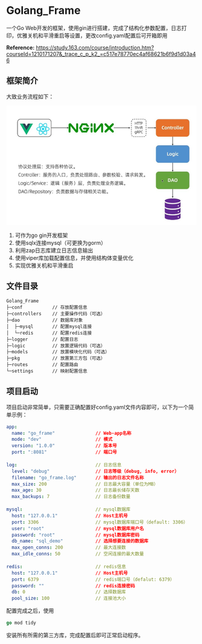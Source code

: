 # Golang_Frame
一个Go Web开发的框架，使用gin进行搭建，完成了结构化参数配置，日志打印，优雅关机和平滑重启等设置，更改config.yaml配置后可开箱即用

**Reference:** https://study.163.com/course/introduction.htm?courseId=1210171207&_trace_c_p_k2_=c517e78770ec4af68621b6f9d1d03a46

## 框架简介

大致业务流程如下：

![业务流程图](业务流程图.jpg)

1. 可作为go gin开发框架
2. 使用sqlx连接mysql（可更换为gorm）
3. 利用zap日志库建立日志信息输出
4. 使用viper库加载配置信息，并使用结构体变量优化
5. 实现优雅关机和平滑重启

## 文件目录

```bash
Golang_Frame
├─conf           // 存放配置信息
├─controllers    // 主要操作代码（可选）
├─dao            // 数据库对象
│  ├─mysql       // 配置mysql连接
│  └─redis       // 配置redis连接
├─logger         // 配置日志
├─logic          // 放置逻辑代码（可选）
├─models         // 放置模块化代码（可选）
├─pkg            // 放置第三方包（可选）
├─routes         // 配置路由
└─settings       // 映射配置信息
```

## 项目启动

项目启动非常简单，只需要正确配置好config.yaml文件内容即可，以下为一个简单示例：

```yaml
app:
  name: "go_frame"               // Web-app名称
  mode: "dev"                    // 模式
  version: "1.0.0"               // 版本号
  port: ":8081"                  // 端口号

log:                             // 日志信息
  level: "debug"                 // 日志等级（debug, info, error）
  filename: "go_frame.log"       // 输出的日志文件名称
  max_size: 200                  // 日志最大容量（单位为MB）
  max_age: 30                    // 日志最长储存天数
  max_backups: 7                 // 日志备份数量

mysql:                           // mysql数据库
  host: "127.0.0.1"              // Host主机号
  port: 3306                     // mysql数据库端口号（default: 3306）
  user: "root"                   // mysql数据库用户名
  password: "root"               // mysql数据库密码
  db_name: "sql_demo"            // 选择想要连接的数据库
  max_open_conns: 200            // 最大连接数
  max_idle_conns: 50             // 空闲连接的最大数量

redis:                           // redis信息
  host: "127.0.0.1"              // Host主机号
  port: 6379                     // redis端口号（defalut: 6379）
  password: ""                   // redis连接密码
  db: 0                          // 选择数据库
  pool_size: 100                 // 连接池大小
```

配置完成之后，使用

```go
go mod tidy
```

安装所有所需的第三方库，完成配置后即可正常启动程序。
